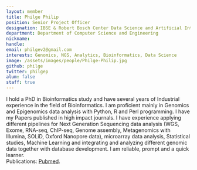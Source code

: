 ```yaml
---
layout: member
title: Philge Philip
position: Senior Project Officer
designation: IBSE & Robert Bosch Center Data Science and Artificial Intelligence.
department: Department of Computer Science and Engineering
nickname: 
handle: 
email: philgev2@gmail.com
interests: Genomics, NGS, Analytics, Bioinformatics, Data Science
image: /assets/images/people/Philge-Philip.jpg
github: philge
twitter: philgep
alum: false
staff: true
---
```


I hold a PhD in Bioinformatics study and have several years of Industrial experience in the field of Bioinformatics. I am proficient mainly in Genomics and Epigenomics data analysis with Python, R and Perl programming. I have my Papers published in high impact journals. I have experience applying different pipelines for Next Generation Sequencing data analysis (WGS, Exome, RNA-seq, ChIP-seq, Genome assembly, Metagenomics with Illumina, SOLiD, Oxford Nanopore data), microarray data analysis, Statistical studies, Machine Learning and integrating and analyzing different genomic data together with database development. I am reliable, prompt and a quick learner.  
Publications: [Pubmed]( https://www.ncbi.nlm.nih.gov/pubmed/?term=philge+philip).
